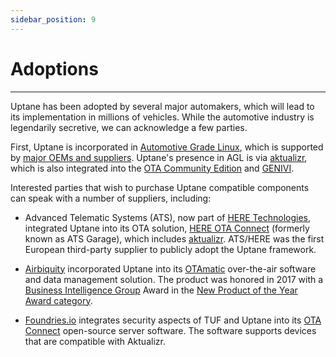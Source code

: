 ```yaml
---
sidebar_position: 9
---
```


# Adoptions

--------------------------------------------------------------------------------

Uptane has been adopted by several major automakers, which will lead to its implementation in millions of vehicles. While the automotive industry is legendarily secretive, we can acknowledge a few parties.

First, Uptane is incorporated in [Automotive Grade Linux](https://www.automotivelinux.org/), which is supported by [major OEMs and suppliers](https://www.automotivelinux.org/about/members/). Uptane's presence in AGL is via [aktualizr](https://github.com/uptane/aktualizr), which is also integrated into the [OTA Community Edition](https://github.com/uptane/ota-community-edition/) and [GENIVI](https://www.genivi.org/).

Interested parties that wish to purchase Uptane compatible components can speak with a number of suppliers, including:

- Advanced Telematic Systems (ATS), now part of [HERE Technologies](https://www.here.com/), integrated Uptane into its OTA solution, [HERE OTA Connect](https://docs.ota.here.com/index.html) (formerly known as ATS Garage), which includes [aktualizr](https://github.com/uptane/aktualizr). ATS/HERE was the first European third-party supplier to publicly adopt the Uptane framework.

- [Airbiquity](https://www.airbiquity.com) incorporated Uptane into its [OTAmatic](https://www.airbiquity.com/product-offerings/software-and-data-management) over-the-air software and data management solution. The product was honored in 2017 with a [Business Intelligence Group](https://www.bintelligence.com/) Award in the [New Product of the Year Award category](https://www.airbiquity.com/news/press-releases/airbiquity-otamatic-named-2017-new-product-year-business-intelligence-group).

- [Foundries.io](https://foundries.io/) integrates security aspects of TUF and Uptane into its [OTA Connect](https://foundries.io/insights/blog/2018/07/12/ota-part-4/) open-source server software. The software supports devices that are compatible with Aktualizr.
